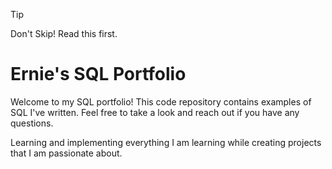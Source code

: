 > [!TIP]
> Don't Skip! Read this first.


# Ernie's SQL Portfolio 

Welcome to my SQL portfolio! This code repository contains examples of SQL I've written. Feel free to take a look and reach out if you have any questions.

Learning and implementing everything I am learning while creating projects that I am passionate about. 
